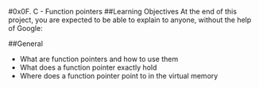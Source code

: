 #0x0F. C - Function pointers
##Learning Objectives
At the end of this project, you are expected to be able to explain to anyone, without the help of Google:

##General
* What are function pointers and how to use them
* What does a function pointer exactly hold
* Where does a function pointer point to in the virtual memory
